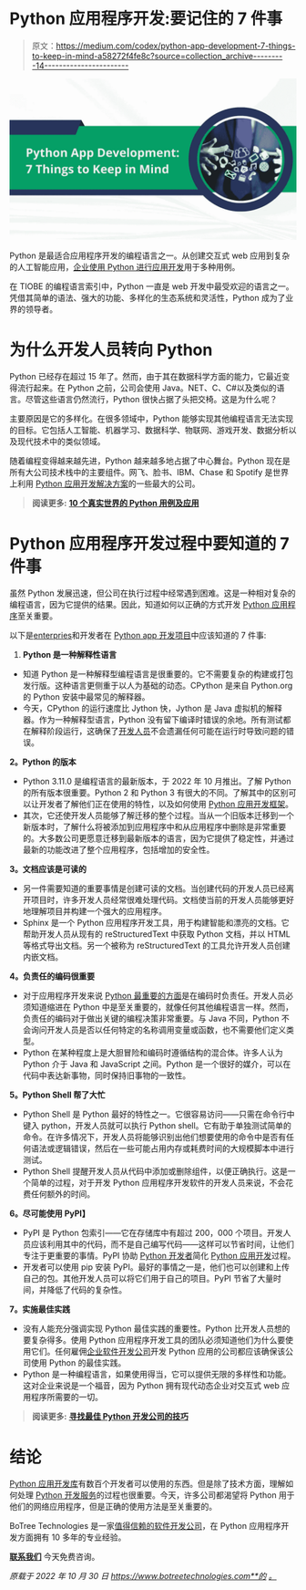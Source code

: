 # Python 应用程序开发:要记住的 7 件事

> 原文：<https://medium.com/codex/python-app-development-7-things-to-keep-in-mind-a58272f4fe8c?source=collection_archive---------14----------------------->

![](img/c17ab483c5618998ec525595a5ef7825.png)

Python 是最适合应用程序开发的编程语言之一。从创建交互式 web 应用到复杂的人工智能应用，[企业使用 Python 进行应用开发](https://www.botreetechnologies.com/blog/python-for-enterprise-app-development/)用于多种用例。

在 TIOBE 的编程语言索引中，Python 一直是 web 开发中最受欢迎的语言之一。凭借其简单的语法、强大的功能、多样化的生态系统和灵活性，Python 成为了业界的领导者。

# 为什么开发人员转向 Python

Python 已经存在超过 15 年了。然而，由于其在数据科学方面的能力，它最近变得流行起来。在 Python 之前，公司会使用 Java。NET、C、C#以及类似的语言。尽管这些语言仍然流行，Python 很快占据了头把交椅。这是为什么呢？

主要原因是它的多样化。在很多领域中，Python 能够实现其他编程语言无法实现的目标。它包括人工智能、机器学习、数据科学、物联网、游戏开发、数据分析以及现代技术中的类似领域。

随着编程变得越来越先进，Python 越来越多地占据了中心舞台。Python 现在是所有大公司技术栈中的主要组件。网飞、脸书、IBM、Chase 和 Spotify 是世界上利用 [Python 应用开发解决方案](https://www.botreetechnologies.com/blog/best-examples-of-companies-using-python-programming/)的一些最大的公司。

> **阅读更多:** [**10 个真实世界的 Python 用例及应用**](https://www.botreetechnologies.com/blog/top-10-python-use-cases-and-applications/)

# Python 应用程序开发过程中要知道的 7 件事

虽然 Python 发展迅速，但公司在执行过程中经常遇到困难。这是一种相对复杂的编程语言，因为它提供的结果。因此，知道如何以正确的方式开发 [Python 应用程序](https://botreetechnologies.medium.com/top-python-development-companies-b6d56a0c5757)至关重要。

以下是[ente](https://www.botreetechnologies.com/enterprise-software-development-company)[r](https://www.botreetechnologies.com/enterprise-software-development-company)[pries](https://www.botreetechnologies.com/enterprise-software-development-company)和开发者在 [Python app 开发项目](https://dev.to/botreetechnologies/7-ways-a-python-application-can-benefit-your-business-2g2k)中应该知道的 7 件事:

1.  **Python 是一种解释性语言**

*   知道 Python 是一种解释型编程语言是很重要的。它不需要复杂的构建或打包发行版。这种语言更侧重于以人为基础的动态。CPython 是来自 Python.org 的 Python 安装中最常见的解释器。
*   今天，CPython 的运行速度比 Jython 快，Jython 是 Java 虚拟机的解释器。作为一种解释型语言，Python 没有留下编译时错误的余地。所有测试都在解释阶段运行，这确保了[开发人员](https://www.botreetechnologies.com/blog/the-top-python-development-skills-for-developers-in-2022/)不会遗漏任何可能在运行时导致问题的错误。

**2。Python 的版本**

*   Python 3.11.0 是编程语言的最新版本，于 2022 年 10 月推出。了解 Python 的所有版本很重要。Python 2 和 Python 3 有很大的不同。了解其中的区别可以让开发者了解他们正在使用的特性，以及如何使用 [Python 应用开发框架](https://www.botreetechnologies.com/blog/python-for-mobile-app-development-kivy-vs-beeware-difference/)。
*   其次，它还使开发人员能够了解迁移的整个过程。当从一个旧版本迁移到一个新版本时，了解什么将被添加到应用程序中和从应用程序中删除是非常重要的。大多数公司更愿意迁移到最新版本的语言，因为它提供了稳定性，并通过最新的功能改进了整个应用程序，包括增加的安全性。

**3。文档应该是可读的**

*   另一件需要知道的重要事情是创建可读的文档。当创建代码的开发人员已经离开项目时，许多开发人员经常很难处理代码。文档使当前的开发人员能够更好地理解项目并构建一个强大的应用程序。
*   Sphinx 是一个 Python 应用程序开发工具，用于构建智能和漂亮的文档。它帮助开发人员从现有的 reStructuredText 中获取 Python 文档，并以 HTML 等格式导出文档。另一个被称为 reStructuredText 的工具允许开发人员创建内嵌文档。

**4。负责任的编码很重要**

*   对于应用程序开发来说 [Python 最重要的方面](https://www.botreetechnologies.com/blog/how-much-does-it-cost-to-build-a-python-application/)是在编码时负责任。开发人员必须知道缩进在 Python 中是至关重要的，就像任何其他编程语言一样。然而，负责任的编码对于做出关键的编程决策非常重要。与 Java 不同，Python 不会询问开发人员是否以任何特定的名称调用变量或函数，也不需要他们定义类型。
*   Python 在某种程度上是大胆冒险和编码时遵循结构的混合体。许多人认为 Python 介于 Java 和 JavaScript 之间。Python 是一个很好的媒介，可以在代码中表达新事物，同时保持旧事物的一致性。

**5。Python Shell 帮了大忙**

*   Python Shell 是 Python 最好的特性之一。它很容易访问——只需在命令行中键入 python，开发人员就可以执行 Python shell。它有助于单独测试简单的命令。在许多情况下，开发人员将能够识别出他们想要使用的命令中是否有任何语法或逻辑错误，然后在一些可能占用内存或耗费时间的大规模脚本中进行测试。
*   Python Shell 提醒开发人员从代码中添加或删除组件，以便正确执行。这是一个简单的过程，对于开发 Python 应用程序开发软件的开发人员来说，不会花费任何额外的时间。

**6。尽可能使用 PyPI】**

*   PyPI 是 Python 包索引——它在存储库中有超过 200，000 个项目。开发人员应该利用其中的代码，而不是自己编写代码——这样可以节省时间，让他们专注于更重要的事情。PyPI 协助 [Python 开发者](https://www.botreetechnologies.com/blog/guide-to-hiring-python-developers/)简化 [Python 应用开发](https://www.botreetechnologies.com/blog/top-10-python-app-development-tools-for-enterprise-software-development/)过程。
*   开发者可以使用 pip 安装 PyPI。最好的事情之一是，他们也可以创建和上传自己的包。其他开发人员可以将它们用于自己的项目。PyPI 节省了大量时间，并降低了代码的复杂性。

**7。实施最佳实践**

*   没有人能充分强调实现 Python 最佳实践的重要性。Python 比开发人员想的要复杂得多。使用 Python 应用程序开发工具的团队必须知道他们为什么要使用它们。任何雇佣[企业软件开发公司](https://www.botreetechnologies.com/blog/types-of-enterprise-software-for-companies/)开发 Python 应用的公司都应该确保该公司使用 Python 的最佳实践。
*   Python 是一种编程语言，如果使用得当，它可以提供无限的多样性和功能。这对企业来说是一个福音，因为 Python 拥有现代动态企业对交互式 web 应用程序所需要的一切。

> **阅读更多:** [**寻找最佳 Python 开发公司的技巧**](https://www.trickyenough.com/finding-best-python-development-company/)

# 结论

[Python 应用开发库](https://www.botreetechnologies.com/blog/top-11-python-frameworks-for-machine-learning-and-deep-learning/)有数百个开发者可以使用的东西。但是除了技术方面，理解如何处理 [Python 开发服务](https://www.botreetechnologies.com/python-development)的过程也很重要。今天，许多公司都渴望将 Python 用于他们的网络应用程序，但是正确的使用方法是至关重要的。

BoTree Technologies 是一家[值得信赖的软件开发公司](https://www.botreetechnologies.com/)，在 Python 应用程序开发方面拥有 10 多年的专业经验。

[**联系我们**](https://www.botreetechnologies.com/contact) 今天免费咨询。

*原载于 2022 年 10 月 30 日 https://www.botreetechnologies.com**的* [*。*](https://www.botreetechnologies.com/blog/python-app-development-7-things-to-keep-in-mind/)